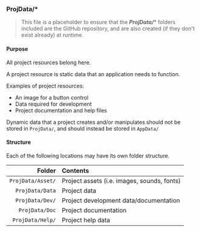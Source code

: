 ﻿### ProjData/*
> This file is a placeholder to ensure that the ***ProjData/**** folders included are the GitHub repository, and are also
created (if they don't exist already) at runtime.

#### Purpose
All project resources belong here.

A project resource is static data that an application needs to function.

Examples of project resources:
* An image for a button control
* Data required for development
* Project documentation and help files

Dynamic data that a project creates and/or manipulates should not be stored in `ProjData/`, and should instead be stored in `AppData/`

#### Structure
Each of the following locations may have its own folder structure.

| Folder               | Contents                                     |
|---------------------:|:---------------------------------------------|
| `ProjData/Asset/` | Project assets (i.e. images, sounds, fonts)  |
| `ProjData/Data`   | Project data                                 |
| `ProjData/Dev/`   | Project development data/documentation       |
| `ProjData/Doc`    | Project documentation                        |
| `ProjData/Help/`  | Project help data                            |